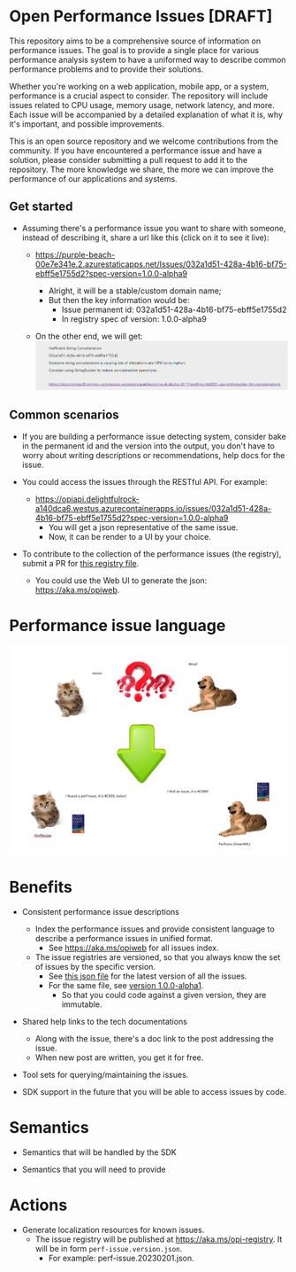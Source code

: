 # Open Performance Issues [DRAFT]

This repository aims to be a comprehensive source of information on performance issues. The goal is to provide a single place for various performance analysis system to have a uniformed way to describe common performance problems and to provide their solutions.

Whether you're working on a web application, mobile app, or a system, performance is a crucial aspect to consider. The repository will include issues related to CPU usage, memory usage, network latency, and more. Each issue will be accompanied by a detailed explanation of what it is, why it's important, and possible improvements.

This is an open source repository and we welcome contributions from the community. If you have encountered a performance issue and have a solution, please consider submitting a pull request to add it to the repository. The more knowledge we share, the more we can improve the performance of our applications and systems.

## Get started

* Assuming there's a performance issue you want to share with someone, instead of describing it, share a url like this (click on it to see it live):

    * <https://purple-beach-00e7e341e.2.azurestaticapps.net/Issues/032a1d51-428a-4b16-bf75-ebff5e1755d2?spec-version=1.0.0-alpha9>

        * Alright, it will be a stable/custom domain name;
        * But then the key information would be:
            * Issue permanent id: 032a1d51-428a-4b16-bf75-ebff5e1755d2
            * In registry spec of version: 1.0.0-alpha9

    * On the other end, we will get:
        ![Issue example](./images/IssueExample.png)

## Common scenarios

* If you are building a performance issue detecting system, consider bake in the permanent id and the version into the output, you don't have to worry about writing descriptions or recommendations, help docs for the issue.

* You could access the issues through the RESTful API. For example:
    * <https://opiapi.delightfulrock-a140dca6.westus.azurecontainerapps.io/issues/032a1d51-428a-4b16-bf75-ebff5e1755d2?spec-version=1.0.0-alpha9>
        * You will get a json representative of the same issue.
        * Now, it can be render to a UI by your choice.

* To contribute to the collection of the performance issues (the registry), submit a PR for [this registry file](https://github.com/xiaomi7732/PerformanceIssueRepo/blob/main/specs/registry/perf-issue.json).
    * You could use the Web UI to generate the json: https://aka.ms/opiweb.

# Performance issue language

![Image describe the importance of sharing language](./images/Vision.png)

# Benefits

* Consistent performance issue descriptions
  * Index the performance issues and provide consistent language to describe a performance issues in unified format.
    * See https://aka.ms/opiweb for all issues index.
  * The issue registries are versioned, so that you always know the set of issues by the specific version.
    * See [this json file](https://raw.githubusercontent.com/xiaomi7732/PerformanceIssueRepo/main/specs/registry/perf-issue.json) for the latest version of all the issues.
    * For the same file, see [version 1.0.0-alpha1](https://raw.githubusercontent.com/xiaomi7732/PerformanceIssueRepo/1.0.0-alpha1/specs/registry/perf-issue.json).
      * So that you could code against a given version, they are immutable.

* Shared help links to the tech documentations
  * Along with the issue, there's a doc link to the post addressing the issue.
  * When new post are written, you get it for free.

* Tool sets for querying/maintaining the issues.

* SDK support in the future that you will be able to access issues by code.

# Semantics

* Semantics that will be handled by the SDK

* Semantics that you will need to provide

# Actions

* Generate localization resources for known issues.
    * The issue registry will be published at <https://aka.ms/opi-registry>. It will be in form `perf-issue.version.json`.
        * For example: perf-issue.20230201.json.


